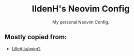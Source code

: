 <div align="center">

# IldenH's Neovim Config

My personal Neovim Config.

</div>

## Mostly copied from:
- [LilleAila/nvim2](https://github.com/LilleAila/nvim2)
